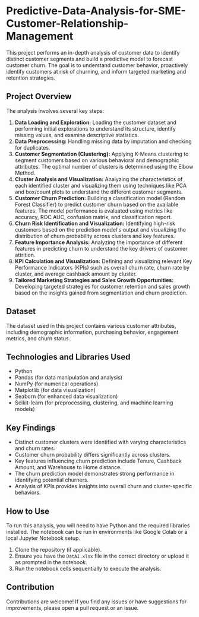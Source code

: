 # Predictive-Data-Analysis-for-SME-Customer-Relationship-Management
This project performs an in-depth analysis of customer data to identify distinct customer segments and build a predictive model to forecast customer churn. The goal is to understand customer behavior, proactively identify customers at risk of churning, and inform targeted marketing and retention strategies.

## Project Overview

The analysis involves several key steps:

1.  **Data Loading and Exploration:** Loading the customer dataset and performing initial explorations to understand its structure, identify missing values, and examine descriptive statistics.
2.  **Data Preprocessing:** Handling missing data by imputation and checking for duplicates.
3.  **Customer Segmentation (Clustering):** Applying K-Means clustering to segment customers based on various behavioral and demographic attributes. The optimal number of clusters is determined using the Elbow Method.
4.  **Cluster Analysis and Visualization:** Analyzing the characteristics of each identified cluster and visualizing them using techniques like PCA and box/count plots to understand the different customer segments.
5.  **Customer Churn Prediction:** Building a classification model (Random Forest Classifier) to predict customer churn based on the available features. The model performance is evaluated using metrics like accuracy, ROC AUC, confusion matrix, and classification report.
6.  **Churn Risk Identification and Visualization:** Identifying high-risk customers based on the prediction model's output and visualizing the distribution of churn probability across clusters and key features.
7.  **Feature Importance Analysis:** Analyzing the importance of different features in predicting churn to understand the key drivers of customer attrition.
8.  **KPI Calculation and Visualization:** Defining and visualizing relevant Key Performance Indicators (KPIs) such as overall churn rate, churn rate by cluster, and average cashback amount by cluster.
9.  **Tailored Marketing Strategies and Sales Growth Opportunities:** Developing targeted strategies for customer retention and sales growth based on the insights gained from segmentation and churn prediction.

## Dataset

The dataset used in this project contains various customer attributes, including demographic information, purchasing behavior, engagement metrics, and churn status.

## Technologies and Libraries Used

*   Python
*   Pandas (for data manipulation and analysis)
*   NumPy (for numerical operations)
*   Matplotlib (for data visualization)
*   Seaborn (for enhanced data visualization)
*   Scikit-learn (for preprocessing, clustering, and machine learning models)

## Key Findings

*   Distinct customer clusters were identified with varying characteristics and churn rates.
*   Customer churn probability differs significantly across clusters.
*   Key features influencing churn prediction include Tenure, Cashback Amount, and Warehouse to Home distance.
*   The churn prediction model demonstrates strong performance in identifying potential churners.
*   Analysis of KPIs provides insights into overall churn and cluster-specific behaviors.

## How to Use

To run this analysis, you will need to have Python and the required libraries installed. The notebook can be run in environments like Google Colab or a local Jupyter Notebook setup.

1.  Clone the repository (if applicable).
2.  Ensure you have the `DatAI.xlsx` file in the correct directory or upload it as prompted in the notebook.
3.  Run the notebook cells sequentially to execute the analysis.

## Contribution

Contributions are welcome! If you find any issues or have suggestions for improvements, please open a pull request or an issue.
